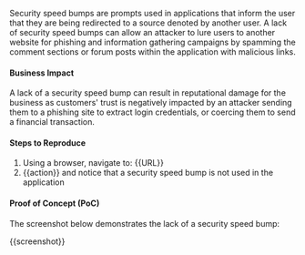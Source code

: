 Security speed bumps are prompts used in applications that inform the user that they are being redirected to a source denoted by another user. A lack of security speed bumps can allow an attacker to lure users to another website for phishing and information gathering campaigns by spamming the comment sections or forum posts within the application with malicious links.

#### Business Impact

A lack of a security speed bump can result in reputational damage for the business as customers' trust is negatively impacted by an attacker sending them to a phishing site to extract login credentials, or coercing them to send a financial transaction.

#### Steps to Reproduce

1. Using a browser, navigate to: {{URL}}
1. {{action}} and notice that a security speed bump is not used in the application

#### Proof of Concept (PoC)

The screenshot below demonstrates the lack of a security speed bump:

{{screenshot}}
